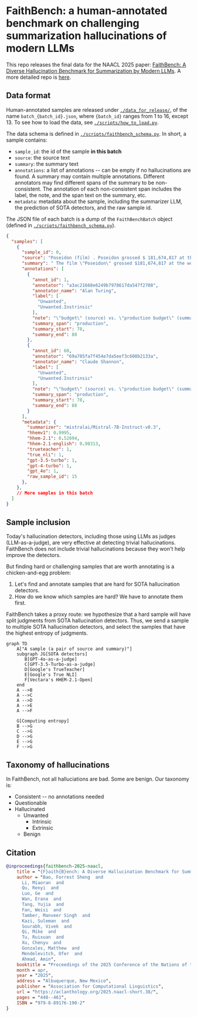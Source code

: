 # FaithBench: a human-annotated benchmark on challenging summarization hallucinations of modern LLMs

This repo releases the final data for the NAACL 2025 paper: [FaithBench: A Diverse Hallucination Benchmark for Summarization by Modern LLMs](https://aclanthology.org/2025.naacl-short.38/). A more detailed repo is [here](https://github.com/forrestbao/faithbench).

## Data format

Human-annotated samples are released under [`./data_for_release/`](./data_for_release/), of the name `batch_{batch_id}.json`, where `{batch_id}` ranges from 1 to 16, except 13. To see how to load the data, see [`./scripts/how_to_load.py`](./scripts/how_to_load.py).

The data schema is defined in [`./scripts/faithbench_schema.py`](./scripts/faithbench_schema.py). In short, a sample contains:
* `sample_id`: the id of the sample **in this batch**
* `source`: the source text
* `summary`: the summary text
* `annotations`: a list of annotations -- can be empty if no hallucinations are found. A summary may contain multiple annotations. Different annotators may find different spans of the summary to be non-consistent. The annotation of each non-consistent span includes the label, the note, and the span text on the summary, etc. 
* `metadata`: metadata about the sample, including the summarizer LLM, the prediction of SOTA detectors, and the raw sample id.

The JSON file of each batch is a dump of the `FaithBenchBatch` object (defined in [`./scripts/faithbench_schema.py`](./scripts/faithbench_schema.py)).

```json
{
  "samples": [
    {
      "sample_id": 0,
      "source": "Poseidon (film) . Poseidon grossed $ 181,674,817 at the worldwide box office on a budget of $ 160 million .",
      "summary": " The film \"Poseidon\" grossed $181,674,817 at the worldwide box office, with a production budget of $160 million.",
      "annotations": [
        {
          "annot_id": 1,
          "annotator": "a3ac21668e6249b7978617da547f2708",
          "annotator_name": "Alan Turing",
          "label": [
            "Unwanted",
            "Unwanted.Instrinsic"
          ],
          "note": "\"budget\" (source) vs. \"production budget\" (summary)\nThe budget for a movie may also include non-production budget such as distribution, advertising. ",
          "summary_span": "production",
          "summary_start": 78,
          "summary_end": 88
        },
        {
          "annot_id": 60,
          "annotator": "69a785fa7f454e7da5eef3c608b2133a",
          "annotator_name": "Claude Shannon",
          "label": [
            "Unwanted",
            "Unwanted.Instrinsic"
          ],
          "note": "\"budget\" (source) vs. \"production budget\" (summary) The budget for a movie may also include non-production budget such as distribution, advertising. ",
          "summary_span": "production",
          "summary_start": 78,
          "summary_end": 88
        }
      ],
      "metadata": {
        "summarizer": "mistralai/Mistral-7B-Instruct-v0.3",
        "hhemv1": 0.9995,
        "hhem-2.1": 0.52694,
        "hhem-2.1-english": 0.98313,
        "trueteacher": 1,
        "true_nli": 1,
        "gpt-3.5-turbo": 1,
        "gpt-4-turbo": 1,
        "gpt_4o": 1,
        "raw_sample_id": 15
      },
    },
    // More samples in this batch
  ]
}
```

## Sample inclusion

Today's hallucination detectors, including those using LLMs as judges (LLM-as-a-judge), are very effective at detecting trivial hallucinations. 
FaithBench does not include trivial hallucinations because they won't help improve the detectors.

But finding hard or challenging samples that are worth annotating is a chicken-and-egg problem: 

1. Let's find and annotate samples that are hard for SOTA hallucination detectors.
2. How do we know which samples are hard? We have to annotate them first.

FaithBench takes a proxy route: we hypothesize that a hard sample will have split judgments from SOTA hallucination detectors. Thus, we send a sample to multiple SOTA hallucination detectors, and select the samples that have the highest entropy of judgments.

```mermaid
graph TD
    A["A sample (a pair of source and summary)"]
    subgraph JG[SOTA detectors]
       B[GPT-4o-as-a-judge]
       C[GPT-3.5-Turbo-as-a-judge]
       D[Google's TrueTeacher]
       E[Google's True NLI]
       F[Vectara's HHEM-2.1-Open]
    end
    A -->B
    A -->C
    A -->D
    A -->E
    A -->F

    G[Computing entropy]
    B -->G
    C -->G
    D -->G
    E -->G
    F -->G
```

## Taxonomy of hallucinations

In FaithBench, not all halluciations are bad. Some are benign. Our taxonomy is:
* Consistent -- no annotations needed
* Questionable
* Hallucinated
  * Unwanted 
    * Intrinsic
    * Extrinsic
  * Benign




## Citation

```bibtex
@inproceedings{faithbench-2025-naacl,
    title = "{F}aith{B}ench: A Diverse Hallucination Benchmark for Summarization by Modern {LLM}s",
    author = "Bao, Forrest Sheng  and
      Li, Miaoran  and
      Qu, Renyi  and
      Luo, Ge  and
      Wan, Erana  and
      Tang, Yujia  and
      Fan, Weisi  and
      Tamber, Manveer Singh  and
      Kazi, Suleman  and
      Sourabh, Vivek  and
      Qi, Mike  and
      Tu, Ruixuan  and
      Xu, Chenyu  and
      Gonzales, Matthew  and
      Mendelevitch, Ofer  and
      Ahmad, Amin",
    booktitle = "Proceedings of the 2025 Conference of the Nations of the Americas Chapter of the Association for Computational Linguistics: Human Language Technologies (Volume 2: Short Papers)",
    month = apr,
    year = "2025",
    address = "Albuquerque, New Mexico",
    publisher = "Association for Computational Linguistics",
    url = "https://aclanthology.org/2025.naacl-short.38/",
    pages = "448--461",
    ISBN = "979-8-89176-190-2"
}
